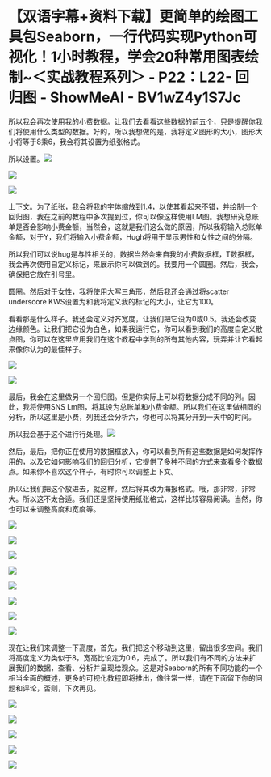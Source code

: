 # 【双语字幕+资料下载】更简单的绘图工具包Seaborn，一行代码实现Python可视化！1小时教程，学会20种常用图表绘制~＜实战教程系列＞ - P22：L22- 回归图 - ShowMeAI - BV1wZ4y1S7Jc

所以我会再次使用我的小费数据。让我们去看看这些数据的前五个，只是提醒你我们将使用什么类型的数据。好的，所以我想做的是，我将定义图形的大小，图形大小将等于8乘6，我会将其设置为纸张格式。

所以设置。![](img/3b389d280c8abf0e7e10f4faa531ef3d_1.png)

![](img/3b389d280c8abf0e7e10f4faa531ef3d_2.png)

![](img/3b389d280c8abf0e7e10f4faa531ef3d_3.png)

上下文。为了纸张，我会将我的字体缩放到1.4，以使其看起来不错，并绘制一个回归图，我在之前的教程中多次提到过，你可以像这样使用LM图。我想研究总账单是否会影响小费金额，当然会，这就是我们这么做的原因，所以我将输入总账单金额，对于Y，我们将输入小费金额，Hugh将用于显示男性和女性之间的分隔。

所以我们可以说hug是与性相关的，数据当然会来自我的小费数据框，T数据框，我会再次使用自定义标记，来展示你可以做到的。我要用一个圆圈。然后，我会，确保把它放在引号里。

圆圈。然后对于女性，我将使用大写三角形，然后我还会通过将scatter underscore KWS设置为和我将定义我的标记的大小，让它为100。

看看那是什么样子。我还会定义对齐宽度，让我们把它设为0或0.5。我还会改变边缘颜色。让我们把它设为白色，如果我运行它，你可以看到我们的高度自定义散点图，你可以在这里应用我们在这个教程中学到的所有其他内容，玩弄并让它看起来像你认为的最佳样子。

![](img/3b389d280c8abf0e7e10f4faa531ef3d_5.png)

![](img/3b389d280c8abf0e7e10f4faa531ef3d_6.png)

最后，我会在这里做另一个回归图。但是你实际上可以将数据分成不同的列。因此，我将使用SNS Lm图，将其设为总账单和小费金额。所以我们在这里做相同的分析，所以这里是小费，列我还会分析六，你也可以将其分开到一天中的时间。

所以我会基于这个进行行处理。![](img/3b389d280c8abf0e7e10f4faa531ef3d_8.png)

然后，最后，把你正在使用的数据框放入，你可以看到所有这些数据是如何发挥作用的，以及它如何影响我们的回归分析，它提供了多种不同的方式来查看多个数据点。如果你不喜欢这个样子，有时你可以调整上下文。

所以让我们把这个放进去，就这样。然后将其改为海报格式。哦，那非常，非常大。所以这不太合适。我们还是坚持使用纸张格式，这样比较容易阅读。当然，你也可以来调整高度和宽度等。

![](img/3b389d280c8abf0e7e10f4faa531ef3d_10.png)

![](img/3b389d280c8abf0e7e10f4faa531ef3d_11.png)

![](img/3b389d280c8abf0e7e10f4faa531ef3d_12.png)

![](img/3b389d280c8abf0e7e10f4faa531ef3d_13.png)

![](img/3b389d280c8abf0e7e10f4faa531ef3d_14.png)

![](img/3b389d280c8abf0e7e10f4faa531ef3d_15.png)

![](img/3b389d280c8abf0e7e10f4faa531ef3d_16.png)

![](img/3b389d280c8abf0e7e10f4faa531ef3d_17.png)

现在让我们来调整一下高度，首先，我们把这个移动到这里，留出很多空间。我们将高度定义为类似于8，宽高比设定为0.6，完成了。所以我们有不同的方法来扩展我们的数据，查看、分析并呈现给观众。这是对Seaborn的所有不同功能的一个相当全面的概述，更多的可视化教程即将推出，像往常一样，请在下面留下你的问题和评论，否则，下次再见。

![](img/3b389d280c8abf0e7e10f4faa531ef3d_19.png)

![](img/3b389d280c8abf0e7e10f4faa531ef3d_20.png)

![](img/3b389d280c8abf0e7e10f4faa531ef3d_21.png)

![](img/3b389d280c8abf0e7e10f4faa531ef3d_22.png)

![](img/3b389d280c8abf0e7e10f4faa531ef3d_23.png)
